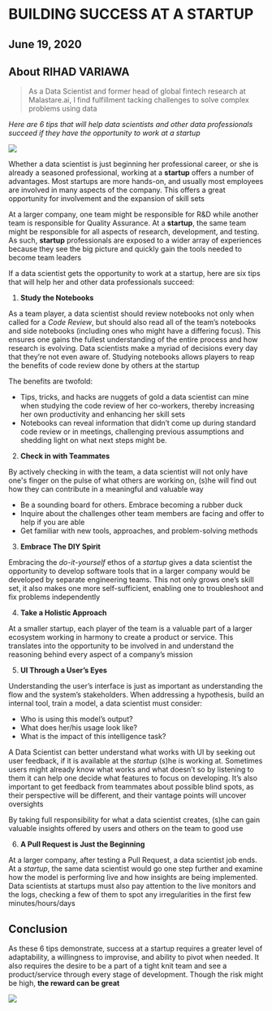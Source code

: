 # BUILDING SUCCESS AT A STARTUP
## June 19, 2020
## About RIHAD VARIAWA
> As a Data Scientist and former head of global fintech research at Malastare.ai, I find fulfillment tacking challenges to solve complex problems using data

*Here are 6 tips that will help data scientists and other data professionals succeed if they have the opportunity to work at a startup*

![](https://media.giphy.com/media/f9TAtXbHefameh2gZE/giphy.gif)

Whether a data scientist is just beginning her professional career, or she is already a seasoned professional, working at a **startup** offers a number of advantages. Most startups are more hands-on, and usually most employees are involved in many aspects of the company. This offers a great opportunity for involvement and the expansion of skill sets

At a larger company, one team might be responsible for R&D while another team is responsible for Quality Assurance. At a **startup**, the same team might be responsible for all aspects of research, development, and testing. As such, **startup** professionals are exposed to a wider array of experiences because they see the big picture and quickly gain the tools needed to become team leaders

If a data scientist gets the opportunity to work at a startup, here are six tips that will help her and other data professionals succeed:

1. **Study the Notebooks**

As a team player, a data scientist should review notebooks not only when called for a *Code Review*, but should also read all of the team’s notebooks and side notebooks (including ones who might have a differing focus). This ensures one gains the fullest understanding of the entire process and how research is evolving. Data scientists make a myriad of decisions every day that they’re not even aware of. Studying notebooks allows players to reap the benefits of code review done by others at the startup

The benefits are twofold:

+ Tips, tricks, and hacks are nuggets of gold a data scientist can mine when studying the code review of her co-workers, thereby increasing her own productivity and enhancing her skill sets
+ Notebooks can reveal information that didn’t come up during standard code review or in meetings, challenging previous assumptions and shedding light on what next steps might be.

2. **Check in with Teammates**

By actively checking in with the team, a data scientist will not only have one's finger on the pulse of what others are working on, (s)he will find out how they can contribute in a meaningful and valuable way

+ Be a sounding board for others. Embrace becoming a rubber duck
+ Inquire about the challenges other team members are facing and offer to help if you are able
+ Get familiar with new tools, approaches, and problem-solving methods

3. **Embrace The DIY Spirit**

Embracing the *do-it-yourself* ethos of a *startup* gives a data scientist the opportunity to develop software tools that in a larger company would be developed by separate engineering teams. This not only grows one’s skill set, it also makes one more self-sufficient, enabling one to troubleshoot and fix problems independently

4. **Take a Holistic Approach**

At a smaller startup, each player of the team is a valuable part of a larger ecosystem working in harmony to create a product or service. This translates into the opportunity to be involved in and understand the reasoning behind every aspect of a company’s mission

5. **UI Through a User’s Eyes**

Understanding the user’s interface is just as important as understanding the flow and the system’s stakeholders. When addressing a hypothesis, build an internal tool, train a model, a data scientist must consider:

+ Who is using this model’s output?
+ What does her/his usage look like?
+ What is the impact of this intelligence task?

A Data Scientist can better understand what works with UI by seeking out user feedback, if it is available at the *startup* (s)he is working at. Sometimes users might already know what works and what doesn’t so by listening to them it can help one decide what features to focus on developing. It’s also important to get feedback from teammates about possible blind spots, as their perspective will be different, and their vantage points will uncover oversights

By taking full responsibility for what a data scientist creates, (s)he can gain valuable insights offered by users and others on the team to good use

6. **A Pull Request is Just the Beginning**

At a larger company, after testing a Pull Request, a data scientist job ends. At a *startup*, the same data scientist would go one step further and examine how the model is performing live and how insights are being implemented. Data scientists at startups must also pay attention to the live monitors and the logs, checking a few of them to spot any irregularities in the first few minutes/hours/days   

## Conclusion
As these 6 tips demonstrate, success at a startup requires a greater level of adaptability, a willingness to improvise, and ability to pivot when needed. It also requires the desire to be a part of a tight knit team and see a product/service through every stage of development. Though the risk might be high, **the reward can be great**

![](https://drive.google.com/uc?export=view&id=1i7fzIUxz-oEs8V4uMdoZCQUl51NMrbVz)
